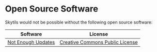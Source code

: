 # Open Source Software

Skytils would not be possible without the following open source software:

Software | License
------------ | -------------
[Not Enough Updates](https://github.com/Moulberry/NotEnoughUpdates/) | [Creative Commons Public License](https://creativecommons.org/licenses/by-nc/3.0/)
